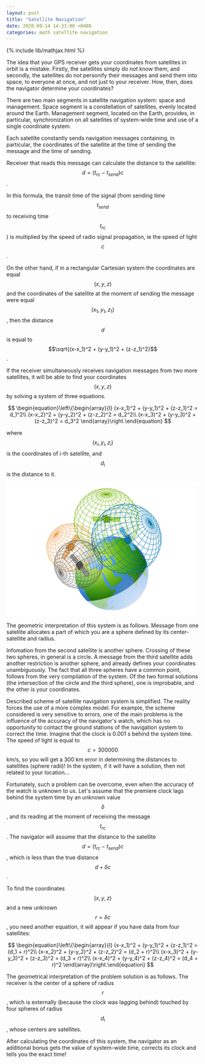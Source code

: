 ```yaml
---
layout: post
title: "Satellite Navigation"
date: 2020-09-14 14:33:00 +0400
categories: math satellite navigation
---
```


{% include lib/mathjax.html %}

The idea that your GPS receiver gets your coordinates from satellites in orbit is a mistake. Firstly, the satellites simply do not know them, and secondly, the satellites do not personify their messages and send them into space, to everyone at once, and not just to your receiver. How, then, does the navigator determine your coordinates?

There are two main segments in satellite navigation system: space and management. Space segment is a constellation of satellites, evenly located around the Earth. Management segment, located on the Earth, provides, in particular, synchronization on all satellites of system-wide time and use of a single coordinate system.

Each satellite constantly sends navigation messages containing, in particular, the coordinates of the satellite at the time of sending the message and the time of sending.

Receiver that reads this message can calculate the distance to the satellite: $$ d = (t_{rc} - t_{send}) c $$.

In this formula, the transit time of the signal (from sending time $$t_{send}$$ to receiving time $$t_{rc}$$) is multiplied by the speed of radio signal propagation, ie the speed of light $$c$$.

On the other hand, if in a rectangular Cartesian system the coordinates are equal $$(x, y, z)$$ and the coordinates of the satellite at the moment of sending the message were equal $$(x_1, y_1, z_1)$$, then the distance $$d$$ is equal to $$\sqrt{(x-x_1)^2 + (y-y_1)^2 + (z-z_1)^2}$$.

If the receiver simultaneously receives navigation messages from two more satellites, it will be able to find your coordinates $$(x, y, z)$$ by solving a system of three equations.

$$
\begin{equation}\left\{\begin{array}{l}
    (x-x_1)^2 + (y-y_1)^2 + (z-z_1)^2 = d_1^2\\
    (x-x_2)^2 + (y-y_2)^2 + (z-z_2)^2 = d_2^2\\
    (x-x_3)^2 + (y-y_3)^2 + (z-z_3)^2 = d_3^2
\end{array}\right.\end{equation}
$$

where $$(x_i, y_i, z_i)$$ is the coordinates of i-th satellite, and $$d_i$$ is the distance to it.

![Spheres](/assets/images/GPS-Trilateration2.png)

The geometric interpretation of this system is as follows. Message from one satellite allocates a part of which you are a sphere defined by its center-satellite and radius.

Infomation from the second satellite is another sphere. Crossing of these two spheres, in general is a circle. A message from the third satellite adds another restriction is another sphere, and already defines your coordinates unambiguously. The fact that all three spheres have a common point, follows from the very compilation of the system. Of the two formal solutions (the intersection of the circle and the third sphere), one is improbable, and the other is your coordinates.

Described scheme of satellite navigation system is simplified. The reality forces the use of a more complex model. For example, the scheme considered is very sensitive to errors, one of the main problems is the influence of the accuracy of the navigator's watch, which has no opportunity to contact the ground stations of the navigation system to correct the time. Imagine that the clock is 0.001 s behind the system time. The speed of light is equal to $$c = 300000$$ km/s, so you will get a 300 km error in determining the distances to satellites (sphere radii)! In the system, if it will have a solution, then not related to your location...

Fortunately, such a problem can be overcome, even when the accuracy of the watch is unknown to us. Let's assume that the premiere clock lags behind the system time by an unknown value $$\delta$$, and its reading at the moment of receiving the message $$t_{rc}$$. The navigator will assume that the distance to the satellite $$d = (t_{rc} - t_{send}) c$$, which is less than the true distance $$d+\delta c$$.

To find the coordinates $$(x, y, z)$$ and a new unknown $$r = \delta c$$, you need another equation, it will appear if you have data from four satellites:

$$
\begin{equation}\left\{\begin{array}{l}
    (x-x_1)^2 + (y-y_1)^2 + (z-z_1)^2 = (d_1 + r)^2\\
    (x-x_2)^2 + (y-y_2)^2 + (z-z_2)^2 = (d_2 + r)^2\\
    (x-x_3)^2 + (y-y_3)^2 + (z-z_3)^2 = (d_3 + r)^2\\
    (x-x_4)^2 + (y-y_4)^2 + (z-z_4)^2 = (d_4 + r)^2
\end{array}\right.\end{equation}
$$

The geometrical interpretation of the problem solution is as follows. The receiver is the center of a sphere of radius $$r$$, which is externally (because the clock was lagging behind) touched by four spheres of radius $$d_i$$, whose centers are satellites.

After calculating the coordinates of this system, the navigator as an additional bonus gets the value of system-wide time, corrects its clock and tells you the exact time!

